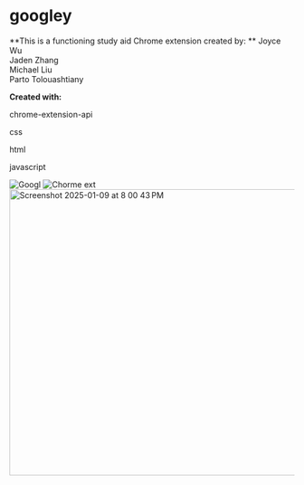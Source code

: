 # googley

**This is a functioning study aid Chrome extension created by:   **
Joyce Wu  
Jaden Zhang  
Michael Liu  
Parto Tolouashtiany   

**Created with:**  

chrome-extension-api  

css  

html  

javascript  

![Googl](https://github.com/user-attachments/assets/81b11cb5-1ac7-4789-9449-684141685ddc)
![Chorme ext](https://github.com/user-attachments/assets/88c78ac8-65a7-47b6-b5f4-703a8092f9a2)
<img width="506" alt="Screenshot 2025-01-09 at 8 00 43 PM" src="https://github.com/user-attachments/assets/0504952e-54db-4a21-abe5-d99638c609d6" />
